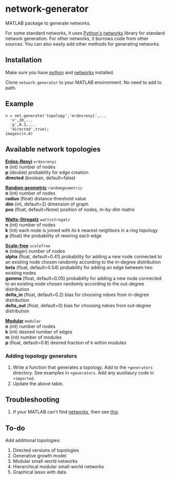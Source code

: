 # network-generator
MATLAB package to generate networks.

For some standard networks, it uses [Python's](https://www.python.org/) [networkx](https://networkx.github.io/) library for standard network generation. For other networks, it borrows code from other sources. You can also easily add other methods for generating networks.

## Installation
Make sure you have [python](https://www.python.org/downloads/) and [networkx](https://networkx.github.io/) installed.

Clone `network-generator` to your MATLAB environment. No need to add to path.

## Example
```
n = net.generate('topology','erdosrenyi',...
  'n',20,...
  'p',0.3,...
  'directed',true);
imagesc(n.A)
```

## Available network topologies

**[Erdos-Renyi](https://networkx.github.io/documentation/stable/reference/generated/networkx.generators.random_graphs.erdos_renyi_graph.html)** `erdosrenyi` <br>
**n** (int) number of nodes <br>
**p** (double) probability for edge creation <br>
**directed** (boolean, default=false) <br>

**[Random geometric](https://networkx.github.io/documentation/stable/reference/generated/networkx.generators.geometric.random_geometric_graph.html)** `randomgeometric` <br>
**n** (int) number of nodes <br>
**radius** (float) distance threshold value <br>
**dim** (int, default=2) dimension of graph <br>
**pos** (float, default=None) position of nodes, m-by-dim matrix

**[Watts-Strogatz](https://networkx.github.io/documentation/stable/reference/generated/networkx.generators.random_graphs.watts_strogatz_graph.html)** `wattsstrogatz` <br>
**n** (int) number of nodes <br>
**k** (int) each node is joined with its k nearest neighbors in a ring topology <br>
**p** (float) the probability of rewiring each edge

**[Scale-free](https://networkx.github.io/documentation/stable/reference/generated/networkx.generators.directed.scale_free_graph.html)** `scalefree` <br>
**n** (integer) number of nodes <br>
**alpha** (float, default=0.41) probability for adding a new node connected to an existing node chosen randomly according to the in-degree distribution<br>
**beta** (float, default=0.54) probability for adding an edge between two existing nodes <br>
**gamma** (float, default=0.05) probability for adding a new node connected to an existing node chosen randomly according to the out-degree distribution <br>
**delta_in** (float, default=0.2) bias for choosing ndoes from in-degree distribution <br>
**delta_out** (float, default=0) bias for choosing ndoes from out-degree distribution

**[Modular](https://arxiv.org/pdf/1706.05117.pdf)** `modular` <br>
**n** (int) number of nodes<br>
**k** (int) desired number of edges<br>
**m** (int) number of modules<br>
**p** (float, default=0.8) desired fraction of k within modules

### Adding topology generators

1. Write a function that generates a topology. Add to the `+generators` directory. See examples in `+generators`. Add any auxiliaury code in `+imported`.
2. Update the above table.

## Troubleshooting
1. If your MATLAB can't find [networkx](https://networkx.github.io/), then see [this](https://erikreinertsen.com/python3-in-matlab/).

## To-do
Add additional topologies:
1. Directed versions of topologies
2. Generative growth model
3. Modular small-world networks
4. Hierarchical modular small-world networks
5. Graphical lasso with data

